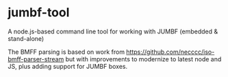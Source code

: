 # jumbf-tool

A node.js-based command line tool for working with JUMBF (embedded &amp; stand-alone)

The BMFF parsing is based on work from https://github.com/necccc/iso-bmff-parser-stream but with improvements to modernize to latest node and JS, plus adding support for JUMBF boxes.


